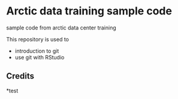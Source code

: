 # Arctic data training sample code
sample code from arctic data center training

This repository is used to 

* introduction to git
* use git with RStudio

## Credits
*test